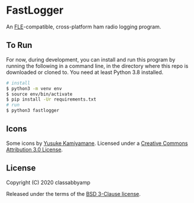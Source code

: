 # FastLogger

An [FLE](https://df3cb.com/fle/)-compatible, cross-platform ham radio logging program.

## To Run

For now, during development, you can install and run this program by running the following
in a command line, in the directory where this repo is downloaded or cloned to. You need at
least Python 3.8 installed.

```sh
# install
$ python3 -m venv env
$ source env/bin/activate
$ pip install -Ur requirements.txt
# run
$ python3 fastlogger
```

## Icons

Some icons by [Yusuke Kamiyamane](http://p.yusukekamiyamane.com/). Licensed under a [Creative Commons Attribution 3.0 License](http://creativecommons.org/licenses/by/3.0/).

## License

Copyright (C) 2020 classabbyamp

Released under the terms of the [BSD 3-Clause license](LICENSE).
